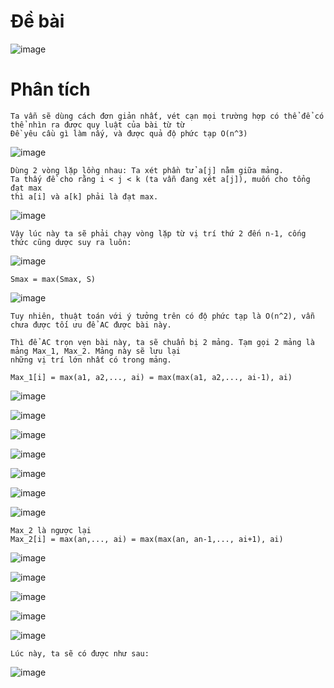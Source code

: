 # Đề bài
![image](https://github.com/VanHoang110802/Competitive_Programming/assets/108053955/c7bc327d-1ac1-4e39-be6d-b80d81b3aca9)

# Phân tích
```
Ta vẫn sẽ dùng cách đơn giản nhất, vét cạn mọi trường hợp có thể để có thể nhìn ra được quy luật của bài từ từ
Đề yêu cầu gì làm nấy, và được quả độ phức tạp O(n^3)
```
![image](https://github.com/VanHoang110802/Competitive_Programming/assets/108053955/243df5c4-452b-4b6a-beec-2ab2a8d9e5e6)

```
Dùng 2 vòng lặp lồng nhau: Ta xét phần tử a[j] nằm giữa mảng.
Ta thấy đề cho rằng i < j < k (ta vẫn đang xét a[j]), muốn cho tổng đạt max
thì a[i] và a[k] phải là đạt max.
```
![image](https://github.com/VanHoang110802/Competitive_Programming/assets/108053955/d1af5400-3433-457a-8d60-b5c70625614f)

```
Vậy lúc này ta sẽ phải chạy vòng lặp từ vị trí thứ 2 đến n-1, cống thức cũng dược suy ra luôn:
```
![image](https://github.com/VanHoang110802/Competitive_Programming/assets/108053955/d8ad5c3e-e08c-4a27-94c4-9fb9526bdede)

```
Smax = max(Smax, S)
```
![image](https://github.com/VanHoang110802/Competitive_Programming/assets/108053955/af236b7f-95fc-45d1-8687-866d03ce6506)

```
Tuy nhiên, thuật toán với ý tưởng trên có độ phức tạp là O(n^2), vẫn chưa được tối ưu để AC được bài này.
```

```
Thì để AC trọn vẹn bài này, ta sẽ chuẩn bị 2 mảng. Tạm gọi 2 mảng là mảng Max_1, Max_2. Mảng này sẽ lưu lại
những vị trí lớn nhất có trong mảng.
```
```
Max_1[i] = max(a1, a2,..., ai) = max(max(a1, a2,..., ai-1), ai)
```
![image](https://github.com/VanHoang110802/Competitive_Programming/assets/108053955/76bb08f2-afff-4c4c-b6fd-9706b991c3d4)

![image](https://github.com/VanHoang110802/Competitive_Programming/assets/108053955/15cb0dca-6cb3-40b4-bf68-53e7d5b0992f)

![image](https://github.com/VanHoang110802/Competitive_Programming/assets/108053955/027c1324-b73a-4563-90a3-49d9f9abc691)

![image](https://github.com/VanHoang110802/Competitive_Programming/assets/108053955/273cfc4e-dc7c-4a35-a36a-7f46ee88d20b)

![image](https://github.com/VanHoang110802/Competitive_Programming/assets/108053955/58a41920-5d23-4f8a-9fc1-a789b700612c)

![image](https://github.com/VanHoang110802/Competitive_Programming/assets/108053955/2d23687a-02da-4b3f-86b7-a130b15d1d1c)

![image](https://github.com/VanHoang110802/Competitive_Programming/assets/108053955/8b1ec7f9-063e-4c38-96d3-559e5c14d5c5)

```
Max_2 là ngược lại
Max_2[i] = max(an,..., ai) = max(max(an, an-1,..., ai+1), ai)
```
![image](https://github.com/VanHoang110802/Competitive_Programming/assets/108053955/b86e0c84-f76b-4ed9-9bb8-e1194435df10)

![image](https://github.com/VanHoang110802/Competitive_Programming/assets/108053955/a4190d24-b0f7-4f74-826a-3eaf2eb05541)

![image](https://github.com/VanHoang110802/Competitive_Programming/assets/108053955/f5d8f310-2d7c-4a11-9e46-d15aea364037)

![image](https://github.com/VanHoang110802/Competitive_Programming/assets/108053955/e7fc6f92-08f4-4300-9f1f-f4aeea1f79ea)

![image](https://github.com/VanHoang110802/Competitive_Programming/assets/108053955/e1752f29-9f2d-4303-8d7d-dc1f5b77637e)
```
Lúc này, ta sẽ có được như sau:
```

![image](https://github.com/VanHoang110802/Competitive_Programming/assets/108053955/3912f8b0-e81c-4ef1-909f-813925b67216)









